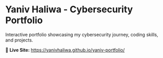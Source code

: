 # Yaniv Haliwa - Cybersecurity Portfolio

Interactive portfolio showcasing my cybersecurity journey, coding skills, and projects.

🔗 **Live Site:** https://yanivhaliwa.github.io/yaniv-portfolio/
